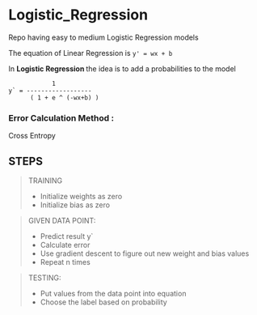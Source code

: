 # Logistic_Regression
Repo having easy to medium Logistic Regression models


The equation of Linear Regression is 
``` y' = wx + b ```

In <strong> Logistic Regression </strong> the idea is to add a probabilities to the model

``` 
            1      
y` = ------------------
      ( 1 + e ^ (-wx+b) )

```


### Error Calculation Method :
Cross Entropy 


## STEPS
> TRAINING
> - Initialize weights as zero
> - Initialize bias as zero


> GIVEN DATA POINT: 
> - Predict result y\`
> - Calculate error
> - Use gradient descent to figure out new weight and bias values
> - Repeat n times

> TESTING: 
> - Put values from the data point into equation 
> - Choose the label based on probability
